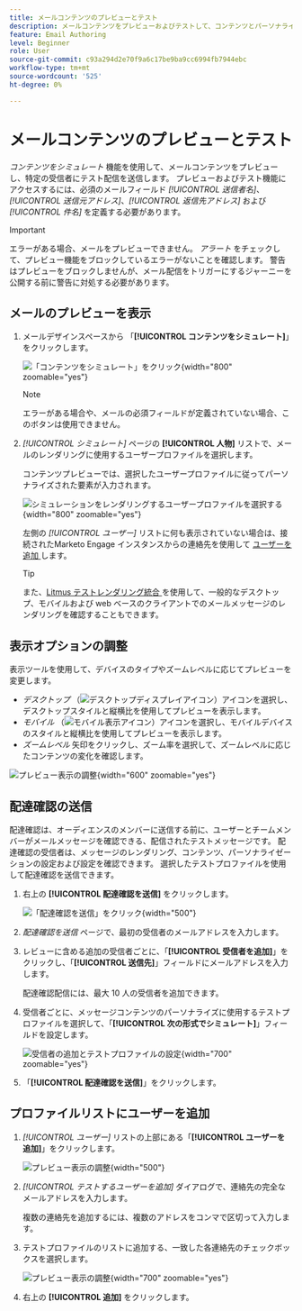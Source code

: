 ```yaml
---
title: メールコンテンツのプレビューとテスト
description: メールコンテンツをプレビューおよびテストして、コンテンツとパーソナライゼーション設定の両方にエラーがないことを確認する方法を説明します。
feature: Email Authoring
level: Beginner
role: User
source-git-commit: c93a294d2e70f9a6c17be9ba9cc6994fb7944ebc
workflow-type: tm+mt
source-wordcount: '525'
ht-degree: 0%

---
```


# メールコンテンツのプレビューとテスト

_コンテンツをシミュレート_ 機能を使用して、メールコンテンツをプレビューし、特定の受信者にテスト配信を送信します。 プレビューおよびテスト機能にアクセスするには、必須のメールフィールド _[!UICONTROL 送信者名]_、_[!UICONTROL 送信元アドレス]_、_[!UICONTROL 返信先アドレス]_ および _[!UICONTROL 件名]_ を定義する必要があります。

>[!IMPORTANT]
>
>エラーがある場合、メールをプレビューできません。 _アラート_ をチェックして、プレビュー機能をブロックしているエラーがないことを確認します。 警告はプレビューをブロックしませんが、メール配信をトリガーにするジャーニーを公開する前に警告に対処する必要があります。

## メールのプレビューを表示

1. メールデザインスペースから <!-- or the email properties --> 「**[!UICONTROL コンテンツをシミュレート]**」をクリックします。

   ![ 「コンテンツをシミュレート」をクリック ](assets/email-simulate-content-.png){width="800" zoomable="yes"}

   >[!NOTE]
   >
   >エラーがある場合や、メールの必須フィールドが定義されていない場合、このボタンは使用できません。

1. _[!UICONTROL シミュレート]_ ページの **[!UICONTROL 人物]** リストで、メールのレンダリングに使用するユーザープロファイルを選択します。

   コンテンツプレビューでは、選択したユーザープロファイルに従ってパーソナライズされた要素が入力されます。

   ![ シミュレーションをレンダリングするユーザープロファイルを選択する ](./assets/email-simulate-content-preview.png){width="800" zoomable="yes"}

   左側の _[!UICONTROL ユーザー]_ リストに何も表示されていない場合は、接続されたMarketo Engage インスタンスからの連絡先を使用して [ ユーザーを追加 ](#add-people-to-the-profiles-list) します。

   >[!TIP]
   >
   >また、[Litmus テストレンダリング統合 ](./email-test-rendering.md) を使用して、一般的なデスクトップ、モバイルおよび web ベースのクライアントでのメールメッセージのレンダリングを確認することもできます。

## 表示オプションの調整

表示ツールを使用して、デバイスのタイプやズームレベルに応じてプレビューを変更します。

* _デスクトップ_ （![ デスクトップディスプレイアイコン ](../../assets/do-not-localize/icon-device-desktop.svg)）アイコンを選択し、デスクトップスタイルと縦横比を使用してプレビューを表示します。
* _モバイル_ （![ モバイル表示アイコン ](../../assets/do-not-localize/icon-device-mobile.svg)）アイコンを選択し、モバイルデバイスのスタイルと縦横比を使用してプレビューを表示します。
* _ズームレベル_ 矢印をクリックし、ズーム率を選択して、ズームレベルに応じたコンテンツの変化を確認します。

![ プレビュー表示の調整 ](assets/email-simulate-content-preview-display-options.png){width="600" zoomable="yes"}

## 配達確認の送信

配達確認は、オーディエンスのメンバーに送信する前に、ユーザーとチームメンバーがメールメッセージを確認できる、配信されたテストメッセージです。 配達確認の受信者は、メッセージのレンダリング、コンテンツ、パーソナライゼーションの設定および設定を確認できます。 選択したテストプロファイルを使用して配達確認を送信できます。

1. 右上の **[!UICONTROL 配達確認を送信]** をクリックします。

   ![ 「配達確認を送信」をクリック ](assets/email-simulate-content-preview-send-proof.png){width="500"}

1. _配達確認を送信_ ページで、最初の受信者のメールアドレスを入力します。

1. レビューに含める追加の受信者ごとに、「**[!UICONTROL 受信者を追加]**」をクリックし、「**[!UICONTROL 送信先]**」フィールドにメールアドレスを入力します。

   配達確認配信には、最大 10 人の受信者を追加できます。

1. 受信者ごとに、メッセージコンテンツのパーソナライズに使用するテストプロファイルを選択して、「**[!UICONTROL 次の形式でシミュレート]**」フィールドを設定します。

   ![ 受信者の追加とテストプロファイルの設定 ](assets/email-simulate-content-preview-send-proof-recipients.png){width="700" zoomable="yes"}

1. 「**[!UICONTROL 配達確認を送信]**」をクリックします。

## プロファイルリストにユーザーを追加

1. _[!UICONTROL ユーザー]_ リストの上部にある「**[!UICONTROL ユーザーを追加]**」をクリックします。

   ![ プレビュー表示の調整 ](assets/email-simulate-content-add-people.png){width="500"}

1. _[!UICONTROL テストするユーザーを追加]_ ダイアログで、連絡先の完全なメールアドレスを入力します。

   複数の連絡先を追加するには、複数のアドレスをコンマで区切って入力します。

1. テストプロファイルのリストに追加する、一致した各連絡先のチェックボックスを選択します。

   ![ プレビュー表示の調整 ](assets/email-simulate-content-add-people-addresses.png){width="700" zoomable="yes"}

1. 右上の **[!UICONTROL 追加]** をクリックします。
